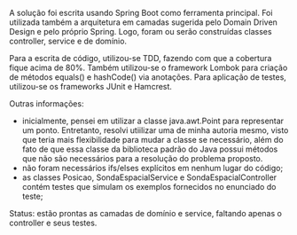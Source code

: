 A solução foi escrita usando Spring Boot como ferramenta principal.
Foi utilizada também a arquitetura em camadas sugerida pelo Domain Driven Design e pelo próprio Spring. Logo, foram ou serão construídas classes controller, service e de domínio.

Para a escrita de código, utilizou-se TDD, fazendo com que a cobertura fique acima de 80%.
Também utilizou-se o framework Lombok para criação de métodos equals() e hashCode() via anotações.
Para aplicação de testes, utilizou-se os frameworks JUnit e Hamcrest.

Outras informações:

  * inicialmente, pensei em utilizar a classe java.awt.Point para representar um ponto. Entretanto, resolvi utiilizar uma de minha autoria mesmo, visto que teria mais flexibilidade para 
 mudar a classe se necessário, além do fato de que essa classe da biblioteca padrão do Java possui métodos que não são necessários para a resolução do problema proposto.
  * não foram necessários ifs/elses explícitos em nenhum lugar do código;
  * as classes Posicao, SondaEspacialService e SondaEspacialController contém testes que simulam os exemplos fornecidos no enunciado do teste;
  
 Status: estão prontas as camadas de domínio e service, faltando apenas o controller e seus testes.